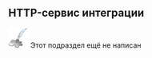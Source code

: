 ## HTTP-сервис интеграции
![Раздел не написан](lib/imgs/custom_web/planned_section.png) Этот подраздел ещё не написан